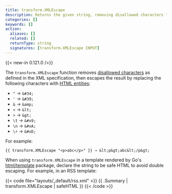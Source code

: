 ```yaml
---
title: transform.XMLEscape
description: Returns the given string, removing disallowed characters then escaping the result to its XML equivalent.
categories: []
keywords: []
action:
  aliases: []
  related: []
  returnType: string
  signatures: [transform.XMLEscape INPUT]
---
```


{{< new-in 0.121.0 />}}

The `transform.XMLEscape` function removes [disallowed characters] as defined in the XML specification, then escapes the result by replacing the following characters with [HTML entities]:

- `"` → `&#34;`
- `'` → `&#39;`
- `&` → `&amp;`
- `<` → `&lt;`
- `>` → `&gt;`
- `\t` → `&#x9;`
- `\n` → `&#xA;`
- `\r` → `&#xD;`

For example:

```go-html-template
{{ transform.XMLEscape "<p>abc</p>" }} → &lt;p&gt;abc&lt;/p&gt;
```

When using `transform.XMLEscape` in a template rendered by Go's [html/template] package, declare the string to be safe HTML to avoid double escaping. For example, in an RSS template:

{{< code file="layouts/_default/rss.xml" >}}
<description>{{ .Summary | transform.XMLEscape | safeHTML }}</description>
{{< /code >}}

[disallowed characters]: https://www.w3.org/TR/xml/#charsets
[html entities]: https://developer.mozilla.org/en-us/docs/glossary/entity
[html/template]: https://pkg.go.dev/html/template
